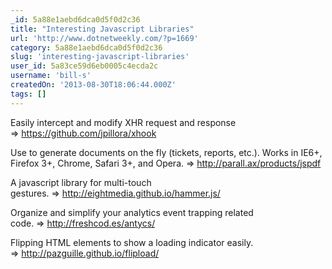 ```yaml
---
_id: 5a88e1aebd6dca0d5f0d2c36
title: "Interesting Javascript Libraries"
url: 'http://www.dotnetweekly.com/?p=1669'
category: 5a88e1aebd6dca0d5f0d2c36
slug: 'interesting-javascript-libraries'
user_id: 5a83ce59d6eb0005c4ecda2c
username: 'bill-s'
createdOn: '2013-08-30T18:06:44.000Z'
tags: []
---
```


Easily intercept and modify XHR request and response =&gt; <a href="https://github.com/jpillora/xhook">https://github.com/jpillora/xhook</a>

Use to generate documents on the fly (tickets, reports, etc.). Works in IE6+, Firefox 3+, Chrome, Safari 3+, and Opera. =&gt; <a href="http://parall.ax/products/jspdf">http://parall.ax/products/jspdf</a>

A javascript library for multi-touch gestures. =&gt; <a href="http://eightmedia.github.io/hammer.js/">http://eightmedia.github.io/hammer.js/</a>

Organize and simplify your analytics event trapping related code. =&gt; <a href="http://freshcod.es/antycs/">http://freshcod.es/antycs/</a>

Flipping HTML elements to show a loading indicator easily. =&gt; <a href="http://pazguille.github.io/flipload/">http://pazguille.github.io/flipload/</a>
